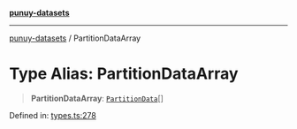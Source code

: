[**punuy-datasets**](../README.md)

***

[punuy-datasets](../README.md) / PartitionDataArray

# Type Alias: PartitionDataArray

> **PartitionDataArray**: [`PartitionData`](PartitionData.md)[]

Defined in: [types.ts:278](https://github.com/andrefs/punuy-datasets/blob/787691dcbfa7a942b4108ef8713ee9b9f75c4289/src/lib/types.ts#L278)
